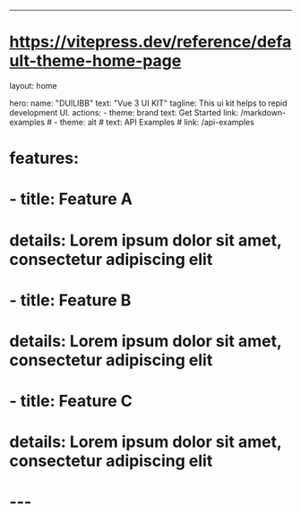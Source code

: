 ---
# https://vitepress.dev/reference/default-theme-home-page
layout: home

hero:
  name: "DUILIBB"
  text: "Vue 3 UI KIT"
  tagline: This ui kit helps to repid development UI.
  actions:
    - theme: brand
      text: Get Started
      link: /markdown-examples
    # - theme: alt
    #   text: API Examples
    #   link: /api-examples

# features:
#   - title: Feature A
#     details: Lorem ipsum dolor sit amet, consectetur adipiscing elit
#   - title: Feature B
#     details: Lorem ipsum dolor sit amet, consectetur adipiscing elit
#   - title: Feature C
#     details: Lorem ipsum dolor sit amet, consectetur adipiscing elit
# ---


